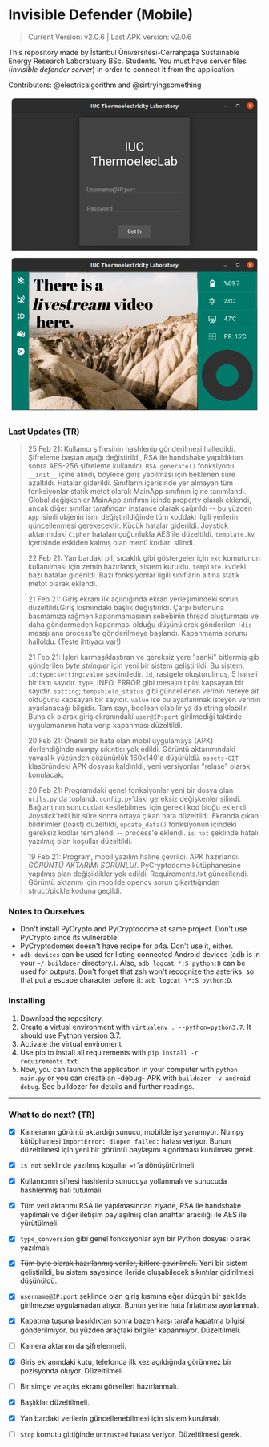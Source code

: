 # Invisible Defender (Mobile)

> Current Version: v2.0.6 | Last APK version: v2.0.6

This repository made by İstanbul Üniversitesi-Cerrahpaşa Sustainable Energy Research Laboratuary BSc. Students. You must have server files (_invisible defender server_) in order to connect it from the application.

Contributors: @electricalgorithm and @sirtryingsomething

![Login Panel](https://github.com/electricalgorithm/invisible-defender/blob/main/assets-GIT/loginPanel.png?raw=true)
![Control Panel](https://github.com/electricalgorithm/invisible-defender/blob/main/assets-GIT/controlPanel.png?raw=true)

### Last Updates (TR)

> 25 Feb 21: Kullanıcı şifresinin hashlenip gönderilmesi halledildi. Şifreleme baştan aşağı değiştirildi, RSA ile handshake yapıldıktan sonra AES-256 şifreleme kullanıldı. `RSA.generate()` fonksiyonu `__init__` içine alındı, böylece giriş yapılması için beklenen süre azaltıldı. Hatalar giderildi. Sınıfların içerisinde yer almayan tüm fonksiyonlar statik metot olarak MainApp sınıfının içine tanımlandı. Global değişkenler MainApp sınıfının içinde property olarak eklendi, ancak diğer sınıflar tarafından instance olarak çağırıldı -- bu yüzden `App` isimli objenin ismi değiştirildiğinde tüm koddaki ilgili yerlerin güncellenmesi gerekecektir. Küçük hatalar giderildi. Joystick aktarımdaki `Cipher` hataları çoğunlukla AES ile düzeltildi. `template.kv` içerisinde eskiden kalmış olan menü kodları silindi.
>
> 22 Feb 21: Yan bardaki pil, sıcaklık gibi göstergeler için `exc` komutunun kullanılması için zemin hazırlandı, sistem kuruldu. `template.kv`deki bazı hatalar giderildi. Bazı fonksiyonlar ilgili sınıfların altına statik metot olarak eklendi.
>
> 21 Feb 21: Giriş ekranı ilk açıldığında ekran yerleşimindeki sorun düzeltildi.Giriş kısmındaki başlık değiştirildi. Çarpı butonuna basmamıza rağmen kapanmamasının sebebinin thread oluşturması ve daha göndermeden kapanması olduğu düşünülerek gönderilen `!dis` mesajı ana process'te gönderilmeye başlandı. Kapanmama sorunu halloldu. (Teste ihtiyacı var!) 
>
> 21 Feb 21: İşleri karmaşıklaştıran ve gereksiz yere "sanki" bitlermiş gib gönderilen _byte stringler_ için yeni bir sistem geliştirildi. Bu sistem, `id:type:setting:value` şeklindedir. `id`, rastgele oluşturulmuş, 5 haneli bir tam sayıdır. `type`; INFO, ERROR gibi mesajın tipini kapsayan bir sayıdır. `setting`; `tempshield_status` gibi güncellenen verinin nereye ait olduğunu kapsayan bir sayıdır. `value` ise bu ayarlanmak isteyen verinin ayarlanacağı bilgidir. Tam sayı, boolean olabilir ya da string olabilir. Buna ek olarak giriş ekranındaki `user@IP:port`  girilmediği taktirde uygulamanının hata verip kapanması düzeltildi.
>
> 20 Feb 21: Önemli bir hata olan mobil uygulamaya (APK) derlendiğinde numpy sıkıntısı yok edildi. Görüntü aktarımındaki yavaşlık yüzünden çözünürlük 160x140'a düşürüldü. `assets-GIT` klasöründeki APK dosyası kaldırıldı, yeni versiyonlar "relase" olarak konulacak.
>
> 20 Feb 21: Programdaki genel fonksiyonlar yeni bir dosya olan `utils.py`'da toplandı. `config.py`'daki gereksiz değişkenler silindi. Bağlantının sunucudan kesilebilmesi için gerekli kod bloğu eklendi. Joystick'teki bir süre sonra ortaya çıkan hata düzeltildi. Ekranda çıkan bildirimler (toast) düzeltildi, `update_data()` fonksiyonun içindeki gereksiz kodlar temizlendi -- process'e eklendi. `is not` şeklinde hatalı yazılmış olan koşullar düzeltildi.
>
> 19 Feb 21: Program, mobil yazılım haline çevrildi. APK hazırlandı. *GÖRÜNTÜ AKTARIMI SORUNLU!*. PyCryptodome kütüphanesine yapılmış olan değişiklikler yok edildi. Requirements.txt güncellendi. Görüntü aktarımı için mobilde opencv sorun çıkarttığından struct/pickle koduna geçildi.

### Notes to Ourselves
* Don't install PyCrypto and PyCryptodome at same project. Don't use PyCrypto since its vulnerable.
* PyCryptodomex doesn't have recipe for p4a. Don't use it, either.
* `adb devices` can be used for listing connected Android devices (adb is in your `~/.buildozer` directory.). Also, `adb logcat *:S python:D` can be used for outputs. Don't forget that zsh won't recognize the asteriks, so that put a escape character before it: `adb logcat \*:S python:D`.

### Installing
1. Download the repository.
2. Create a virtual environment with `virtualenv . --python=python3.7`. It should use Python version 3.7.
3. Activate the virtual enviroment.
4. Use pip to install all requirements with `pip install -r requirements.txt`.
5. Now, you can launch the application in your computer with `python main.py` or you can create an -debug- APK with `buildozer -v android debug`. See buildozer for details and further readings.

---

### What to do next? (TR)

- [x]  Kameranın görüntü aktardığı sunucu, mobilde işe yaramıyor. Numpy kütüphanesi `ImportError: dlopen failed:` hatası veriyor. Bunun düzeltilmesi için yeni bir görüntü paylaşımı algoritması kurulması gerek. 
- [x] `is not` şeklinde yazılmış koşullar `=!`'a dönüşütürlmeli.
- [x] Kullanıcının şifresi hashlenip sunucuya yollanmalı ve sunucuda hashlenmiş hali tutulmalı.
- [x] Tüm veri aktarımı RSA ile yapılmasından ziyade, RSA ile handshake yapılmalı ve diğer iletişim paylaşılmış olan anahtar aracılığı ile AES ile yürütülmeli.
- [x] `type_conversion` gibi genel fonksiyonlar ayrı bir Python dosyası olarak yazılmalı.
- [x] ~~Tüm byte olarak hazırlanmış veriler, bitlere çevirilmeli.~~ Yeni bir sistem geliştirildi, bu sistem sayesinde ileride oluşabilecek sıkıntılar gidirilmesi düşünüldü.
- [x] `username@IP:port` şeklinde olan giriş kısmına eğer düzgün bir şekilde girilmezse uygulamadan atıyor. Bunun yerine hata fırlatması ayarlanmalı.
- [x] Kapatma tuşuna basıldıktan sonra bazen karşı tarafa kapatma bilgisi gönderilmiyor, bu yüzden araçtaki bilgiler kapanmıyor. Düzeltilmeli.
- [ ] Kamera aktarımı da şifrelenmeli.
- [x] Giriş ekranındaki kutu, telefonda ilk kez açıldığnda görünmez bir pozisyonda oluyor. Düzeltilmeli.
- [ ] Bir simge ve açılış ekranı görselleri hazırlanmalı.
- [x] Başlıklar düzeltilmeli.
- [x] Yan bardaki verilerin güncellenebilmesi için sistem kurulmalı.
- [ ] `Stop` komutu gittiğinde `Untrusted` hatası veriyor. Düzeltilmesi gerek.

